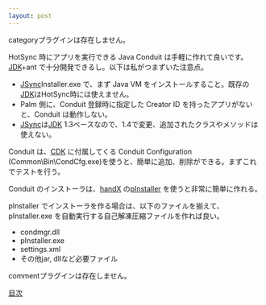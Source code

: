 ```yaml
---
layout: post
---
```

<p><span class="error">categoryプラグインは存在しません。</span></p>
<p>HotSync 時にアプリを実行できる Java Conduit は手軽に作れて良いです。<a href="http://java.sun.com/j2se/">JDK</a>+ant で十分開発できるし。以下は私がつまずいた注意点。</p>
<ul>
<li><a href="/?page=JSync" class="wikipage">JSync</a>Installer.exe で、まず Java VM をインストールすること。既存の<a href="http://java.sun.com/j2se/">JDK</a>はHotSync時には使えません。</li>
<li>Palm 側に、Conduit 登録時に指定した Creator ID を持ったアプリがないと、Conduit は動作しない。</li>
<li><a href="/?page=JSync" class="wikipage">JSync</a>は<a href="http://java.sun.com/j2se/">JDK</a> 1.3ベースなので、1.4で変更、追加されたクラスやメソッドは使えない。</li>
</ul>
<p>Conduit は、<a href="http://www.palmos.com/dev/tech/conduits/">CDK</a> に付属してくる Conduit Configuration (Common\Bin\CondCfg.exe)を使うと、簡単に追加、削除ができる。まずこれでテストを行う。</p>
<p>Conduit のインストーラは、<a href="http://www.handx.net/">handX</a> の<a href="http://www.handx.net/devtool/pInstaller/">pInstaller</a> を使うと非常に簡単に作れる。</p>
<p>pInstaller でインストーラを作る場合は、以下のファイルを揃えて、pInstaller.exe を自動実行する自己解凍圧縮ファイルを作れば良い。</p>
<ul>
<li>condmgr.dll</li>
<li>pInstaller.exe</li>
<li>settings.xml</li>
<li>その他jar, dllなど必要ファイル</li>
</ul>
<p><span class="error">commentプラグインは存在しません。</span> </p>
<p><a href="/?page=Palm+Tips" class="wikipage">目次</a></p>

